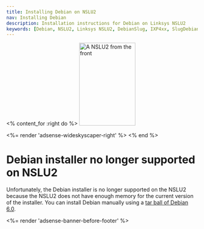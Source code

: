 ```yaml
---
title: Installing Debian on NSLU2
nav: Installing Debian
description: Installation instructions for Debian on Linksys NSLU2
keywords: [Debian, NSLU2, Linksys NSLU2, DebianSlug, IXP4xx, SlugDebian, installation]
---
```


<% content_for :right do %>
<img src = "../images/r_nslu2_front.jpg" class="border" alt="A NSLU2 from the front" width="148" height="218" />

<%= render 'adsense-wideskyscaper-right' %>
<% end %>

<h1>Debian installer no longer supported on NSLU2</h1>

Unfortunately, the Debian installer is no longer supported on the NSLU2
because the NSLU2 does not have enough memory for the current version of
the installer.  You can install Debian manually using a <a href =
"../unpack">tar ball of Debian 6.0</a>.

<div class="bbf">
<%= render 'adsense-banner-before-footer' %>
</div>

